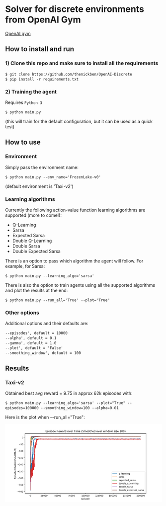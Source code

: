 # Solver for discrete environments from OpenAI Gym

[OpenAI gym](https://gym.openai.com/)

## How to install and run

### 1) Clone this repo and make sure to install all the requirements
```
$ git clone https://github.com/thenickben/OpenAI-Discrete
$ pip install -r requirements.txt
```

### 2) Training the agent

Requires `Python 3`
```
$ python main.py
```
(this will train for the default configuration, but it can be used as a quick test)

## How to use

### Environment

Simply pass the environment name:
```
$ python main.py --env_name='FrozenLake-v0'
```
(default environment is 'Taxi-v2')

### Learning algorithms

Currently the following action-value function learning algorithms are supported (more to come!):

* Q-Learning
* Sarsa
* Expected Sarsa
* Double Q-Learning
* Double Sarsa
* Double Expected Sarsa

There is an option to pass which algorithm the agent will follow. For example, for Sarsa:
```
$ python main.py --learning_algo='sarsa'
```

There is also the option to train agents using all the supported algorithms and plot the results at the end:
```
$ python main.py --run_all='True' --plot="True"
```
### Other options

Additional options and their defaults are:

```
--episodes', default = 10000
--alpha', default = 0.1
--gamma', default = 1.0
--plot', default = 'False'
--smoothing_window', default = 100
```

## Results

### Taxi-v2

Obtained best avg reward = 9.75 in approx 62k episodes with:
```
$ python main.py --learning_algo='sarsa' --plot="True" --episodes=100000 --smoothing_window=100 --alpha=0.01
```

Here is the plot when --run_all="True":

![Runs for OpenAI-gym-Taxi-v2 with different learning algorithms](https://github.com/thenickben/OpenAI-Discrete/blob/master/docs/run_all.png)